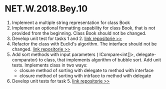 
# NET.W.2018.Bey.10
1. Implement  a multiple  string representation for class Book 
2. Implement  an optional formatting capability for class Book, that is not provided from the beginning. Class Book should not be changed.
3. Develop unit test for  tasks 1 and 2.  [link repositorie >>](https://github.com/irinabey88/NET.W.2018.Bey/tree/master/NET.W.2018.Bey.08)
4. Refactor the class with  Euclid's algorithm. The interface should not be changed. [link repositorie >>](https://github.com/irinabey88/NET.W.2018.Bey/tree/master/NET.W.2018.Bey.03)
5. Add sort methods with  input parameters ( ICompare<int[]>,  delegate-comparator) to class, that implements algorithm of bubble sort. Add unit tests. Implements class in two ways:
   * closure method of sorting with delegate to method with interface
   * closure method of sorting with intrface to method with delegate</br>   
6. Develop unit tests for task 5. [link repositorie >>](https://github.com/irinabey88/NET.W.2018.Bey/tree/master/NET.W.2018.Bey.04)


